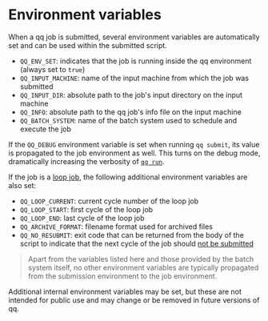 # Environment variables

When a qq job is submitted, several environment variables are automatically set and can be used within the submitted script.

- `QQ_ENV_SET`: indicates that the job is running inside the qq environment (always set to `true`)  
- `QQ_INPUT_MACHINE`: name of the input machine from which the job was submitted
- `QQ_INPUT_DIR`: absolute path to the job's input directory on the input machine
- `QQ_INFO`: absolute path to the qq job's info file on the input machine
- `QQ_BATCH_SYSTEM`: name of the batch system used to schedule and execute the job

If the `QQ_DEBUG` environment variable is set when running `qq submit`, its value is propagated to the job environment as well. This turns on the debug mode, dramatically increasing the verbosity of [`qq run`](qq_run.md).

If the job is a [loop job](loop_job.md), the following additional environment variables are also set:

- `QQ_LOOP_CURRENT`: current cycle number of the loop job
- `QQ_LOOP_START`: first cycle of the loop job
- `QQ_LOOP_END`: last cycle of the loop job
- `QQ_ARCHIVE_FORMAT`: filename format used for archived files
- `QQ_NO_RESUBMIT`: exit code that can be returned from the body of the script to indicate that the next cycle of the job should [not be submitted](loop_job.md#forcing-qq-to-not-resubmit)

> Apart from the variables listed here and those provided by the batch system itself, no other environment variables are typically propagated from the submission environment to the job environment.

Additional internal environment variables may be set, but these are not intended for public use and may change or be removed in future versions of qq.